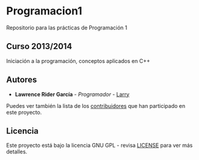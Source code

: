 # Programacion1
Repositorio para las prácticas de Programación 1

## Curso 2013/2014

Iniciación a la programación, conceptos aplicados en C++

## Autores

* **Lawrence Rider García** - *Programador* - [Larry](http://www.larryrider.es)

Puedes ver también la lista de los [contribuidores](https://github.com/larryrider/Programacion1/contributors) que han participado en este proyecto.

## Licencia

Este proyecto está bajo la licencia GNU GPL - revisa [LICENSE](LICENSE) para ver más detalles.